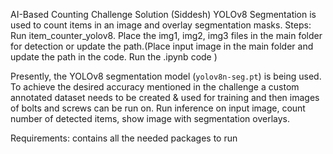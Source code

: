 AI-Based Counting Challenge Solution (Siddesh)
YOLOv8 Segmentation is used to count items in an image and overlay segmentation masks.
Steps: Run item_counter_yolov8. Place the img1, img2, img3 files in the main folder for detection or update the path.(Place input image in the main folder and update the path in the code. Run the .ipynb code )

Presently, the YOLOv8 segmentation model (`yolov8n-seg.pt`) is being used. To achieve the desired accuracy mentioned in the challenge a custom annotated dataset needs to be created & used for training and then images of bolts and screws can be run on. Run inference on input image, count number of detected items, show image with segmentation overlays.

Requirements: contains all the needed packages to run